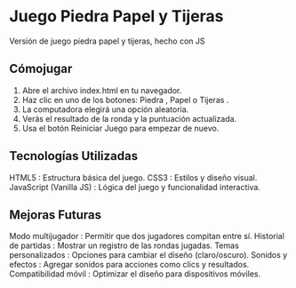 # Juego Piedra Papel y Tijeras
Versión de juego piedra papel y tijeras, hecho con JS

## Cómojugar

1. Abre el archivo index.html en tu navegador.
2. Haz clic en uno de los botones: Piedra , Papel o Tijeras .
3. La computadora elegirá una opción aleatoria.
4. Verás el resultado de la ronda y la puntuación actualizada.
5. Usa el botón Reiniciar Juego para empezar de nuevo.

## Tecnologías Utilizadas

HTML5 : Estructura básica del juego.
CSS3 : Estilos y diseño visual.
JavaScript (Vanilla JS) : Lógica del juego y funcionalidad interactiva.

## Mejoras Futuras

Modo multijugador : Permitir que dos jugadores compitan entre sí.
Historial de partidas : Mostrar un registro de las rondas jugadas.
Temas personalizados : Opciones para cambiar el diseño (claro/oscuro).
Sonidos y efectos : Agregar sonidos para acciones como clics y resultados.
Compatibilidad móvil : Optimizar el diseño para dispositivos móviles.
